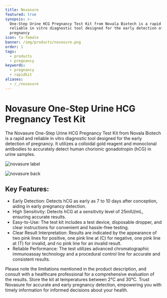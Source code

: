 ```yaml
---
title: Novasure
featured: true
synopsis: >-
  One-Step Urine HCG Pregnancy Test Kit from Novala Biotech is a rapid and
  reliable in vitro diagnostic tool designed for the early detection of
  pregnancy
icon: fa-female
banner: /img/products/novasure.png
order: 1
tags:
  - products
  - pregnancy
keywords:
  - pregnancy
  - rapidkit
aliases: 
  - /_/novasure
---
```


# Novasure One-Step Urine HCG Pregnancy Test Kit

The Novasure One-Step Urine HCG Pregnancy Test Kit from Novala Biotech is a rapid and reliable in vitro diagnostic tool designed for the early detection of pregnancy. It utilizes a colloidal gold reagent and monoclonal antibodies to accurately detect human chorionic gonadotropin (hCG) in urine samples.

![novasure label](/img/products/novasure.png)

![novasure back](/img/products/novasure-back.png)

## Key Features:

* Early Detection: Detects hCG as early as 7 to 10 days after conception, aiding in early pregnancy detection.
* High Sensitivity: Detects hCG at a sensitivity level of 25mIU/mL, ensuring accurate results.
* Easy-to-Use: The test kit includes a test device, disposable dropper, and clear instructions for convenient and hassle-free testing.
* Clear Result Interpretation: Results are indicated by the appearance of two pink lines for positive, one pink line at (C) for negative, one pink line at (T) for invalid, and no pink line for an invalid result.
* Reliable Performance: The test utilizes advanced chromatographic immunoassay technology and a procedural control line for accurate and consistent results.

Please note the limitations mentioned in the product description, and consult with a healthcare professional for a comprehensive evaluation of the results. Store the kit at temperatures between 2°C and 30°C.
Trust Novasure for accurate and early pregnancy detection, empowering you with timely information for informed decisions about your health.
